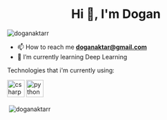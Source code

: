 <h1 align="center">Hi 👋, I'm Dogan</h1>
<p align="left"> <img src="https://komarev.com/ghpvc/?username=doganaktarr" alt="doganaktarr" /> </p>

- 📫 How to reach me **doganaktar@gmail.com**
- 🌱 I’m currently learning Deep Learning


Technologies that i'm currently using: <p align="left"><img src="https://devicons.github.io/devicon/devicon.git/icons/csharp/csharp-original.svg" alt="csharp" width="40" height="40"/> <img src="https://devicons.github.io/devicon/devicon.git/icons/python/python-original.svg" alt="python" width="40" height="40"/></p><p>&nbsp;<img align="center" src="https://github-readme-stats.vercel.app/api?username=doganaktarr&show_icons=true" alt="doganaktarr" /></p>

